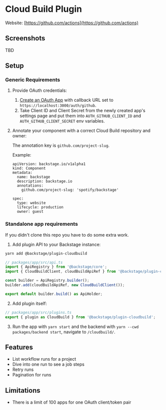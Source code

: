 # Cloud Build Plugin

Website: [https://github.com/actions](https://github.com/actions)

## Screenshots

TBD

## Setup

### Generic Requirements

1. Provide OAuth credentials:
   1. [Create an OAuth App](https://developer.github.com/apps/building-oauth-apps/creating-an-oauth-app/) with callback URL set to `https://localhost:3000/auth/github`.
   2. Take Client ID and Client Secret from the newly created app's settings page and put them into `AUTH_GITHUB_CLIENT_ID` and `AUTH_GITHUB_CLIENT_SECRET` env variables.
2. Annotate your component with a correct Cloud Build repository and owner:

   The annotation key is `github.com/project-slug`.

   Example:

   ```
   apiVersion: backstage.io/v1alpha1
   kind: Component
   metadata:
     name: backstage
     description: backstage.io
     annotations:
       github.com/project-slug: 'spotify/backstage'

   spec:
     type: website
     lifecycle: production
     owner: guest
   ```

### Standalone app requirements

If you didn't clone this repo you have to do some extra work.

1. Add plugin API to your Backstage instance:

```bash
yarn add @backstage/plugin-cloudbuild
```

```js
// packages/app/src/api.ts
import { ApiRegistry } from '@backstage/core';
import { CloudBuildClient, cloudBuildApiRef } from '@backstage/plugin-cloudbuild';

const builder = ApiRegistry.builder();
builder.add(cloudBuildApiRef, new CloudBuildClient());

export default builder.build() as ApiHolder;
```

2. Add plugin itself:

```js
// packages/app/src/plugins.ts
export { plugin as CloudBuild } from '@backstage/plugin-cloudbuild';
```

3. Run the app with `yarn start` and the backend with `yarn --cwd packages/backend start`, navigate to `/cloudbuild/`.

## Features

- List workflow runs for a project
- Dive into one run to see a job steps
- Retry runs
- Pagination for runs

## Limitations

- There is a limit of 100 apps for one OAuth client/token pair
